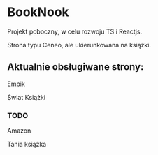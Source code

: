# BookNook

Projekt poboczny, w celu rozwoju TS i Reactjs.

Strona typu Ceneo, ale ukierunkowana na książki. 

## Aktualnie obsługiwane strony:
Empik

Świat Książki

### TODO
Amazon

Tania książka
